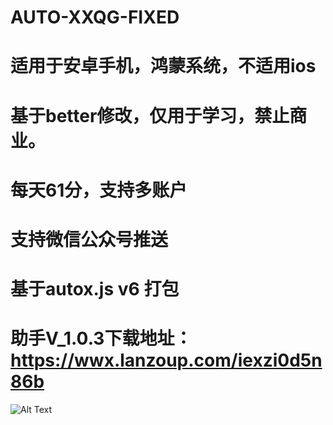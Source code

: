 # AUTO-XXQG-FIXED
# 适用于安卓手机，鸿蒙系统，不适用ios
# 基于better修改，仅用于学习，禁止商业。
# 每天61分，支持多账户
# 支持微信公众号推送
# 基于autox.js v6  打包
# 助手V_1.0.3下载地址：https://wwx.lanzoup.com/iexzi0d5n86b 
![Alt Text](http://www.sheawong.com/wp-content/uploads/2013/08/keephatin.gif)
